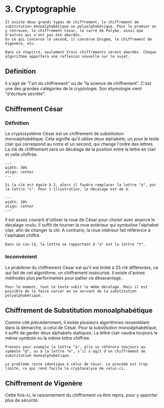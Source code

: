 # 3. Cryptographie

```{Admonition} Important
Il existe deux grands types de chiffrement, le chiffrement de substitution monoalphabétique ou polyalphabétique. Pour le premier on y retrouve, le chiffrement César, le carré de Polybe, ainsi que d'autres qui n'ont pas été abordés.
En ce qui concerne le second, il concerne Enigma, le chiffrement de Vigenère, etc.
```

```{Note}
Dans ce chapitre, seulement trois chiffrements seront abordés. Chaque algorithme apportera une reflexion nouvelle sur le sujet.
```

## Définition

Il s'agit de "l'art du chiffrement" ou de "la science de chiffrement". C'est une des grandes catégories de la cryptologie. Son étymologie vient "d'écriture secrète".

## Chiffrement César

### Définition

Le cryptosystème César est un chiffrement de substitution monoalphabétique. Cela signifie qu'il utilise deux alphabets, un pour le texte clair qui correspond au notre et un second, qui change l'ordre des lettres. La clé de chiffrement sera un décalage de la position entre la lettre en clair et celle chiffrée.

```{figure} figures/decalage-cesar.png
---
width: 30%
align: center
---
```

```{Tip}
Si la clé est égale à 2, alors il faudra remplacer la lettre "a", par la lettre "c". Pour l'illustration, le décalage est de 4.
```

```{figure} figures/roue-cesar.png
---
width: 30%
align: center
---
```

Il est assez courant d'utiliser la roue de César pour choisir avec aisance le décalage voulu. Il suffit de tourner la roue extérieur qui symbolise l'alphabet clair, afin de changer la clé. A contrario, la roue intérieur fait référence à l'alphabet chiffré.

```{Note}
Dans ce cas-là, la lettre se rapportant à "a" est la lettre "t".
```

### Inconvénient

Le problème du chiffrement César est qu'il est limité à 25 clé différentes, ce qui fait de cet algorithme, un chiffrement insécurisé. Il existe d'autres méthodes plus performantes pour pallier ce désavantage.

```{Warning}
Pour le moment, tout le texte subit le même décalage. Mais il est possible de le faire varier en se servant de la substitution polyalphabétique.
```

## Chiffrement de Substitution monoalphabétique

Comme cité précédemment, il existe plusieurs algorithmes ressemblant dans la démarche, à celui de César. Pour la substitution monoalphabétique, il suffit de garder deux alphabets statiques. La lettre clair vaudra toujours le même symbole ou la même lettre chiffrée.

```{Tip}
Prenons pour exemple la lettre "a", elle se référera toujours au symbole "@", ou à la lettre "w", s'il s'agit d'un chiffrement de substitution monoalphabétique.
```

```{Warning}
Le problème reste identique à celui de César. Le procédé est trop limité, ce qui rend facile la cryptanalyse de celui-ci.
```

## Chiffrement de Vigenère

Cette fois-ci, le raisonnement du chiffrement va être repris, pour y apporter plus de sécurité.